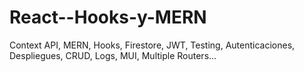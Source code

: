 # React--Hooks-y-MERN
Context API, MERN, Hooks, Firestore, JWT, Testing, Autenticaciones, Despliegues, CRUD, Logs, MUI, Multiple Routers...
